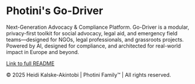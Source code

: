 # Photini's Go-Driver
Next-Generation Advocacy &amp; Compliance Platform. Go-Driver is a modular, privacy-first toolkit for social advocacy, legal aid, and emergency field teams—designed for NGOs, legal professionals, and grassroots projects. Powered by AI, designed for compliance, and architected for real-world impact in Europe and beyond.

[Link to full README](https://hidikoo.github.io/Go-Driver/)

© 2025 Heidi Kalske-Akintobi | Photini Family™ | All rights reserved.


